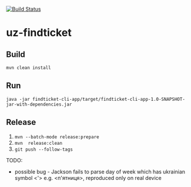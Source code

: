 [![Build Status](https://travis-ci.org/sunlaud/uz-findticket.svg?branch=master)](https://travis-ci.org/sunlaud/uz-findticket)

# uz-findticket


## Build

```
mvn clean install
```

## Run

```
java -jar findticket-cli-app/target/findticket-cli-app-1.0-SNAPSHOT-jar-with-dependencies.jar
```


## Release
1. ```mvn --batch-mode release:prepare```
2. ```mvn  release:clean```
3. ```git push --follow-tags```


TODO:

* possible bug - Jackson fails to parse day of week which has ukrainian symbol <'> e.g. <п'ятниця>, reproduced only on real device